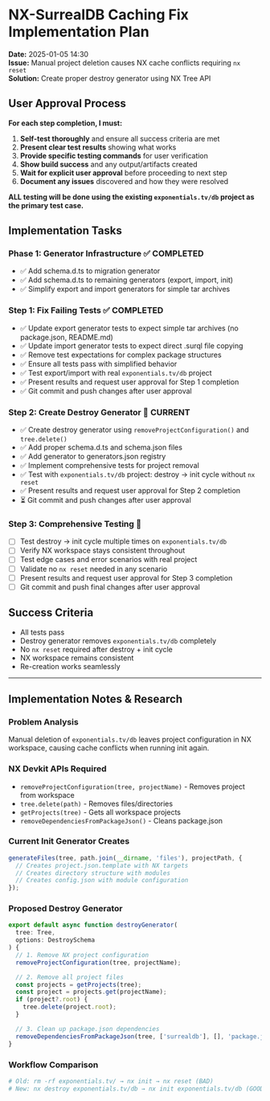 # NX-SurrealDB Caching Fix Implementation Plan

**Date:** 2025-01-05 14:30  
**Issue:** Manual project deletion causes NX cache conflicts requiring
`nx reset`  
**Solution:** Create proper destroy generator using NX Tree API

## User Approval Process

**For each step completion, I must:**

1. **Self-test thoroughly** and ensure all success criteria are met
2. **Present clear test results** showing what works
3. **Provide specific testing commands** for user verification
4. **Show build success** and any output/artifacts created
5. **Wait for explicit user approval** before proceeding to next step
6. **Document any issues** discovered and how they were resolved

**ALL testing will be done using the existing `exponentials.tv/db` project as
the primary test case.**

## Implementation Tasks

### Phase 1: Generator Infrastructure ✅ COMPLETED

- ✅ Add schema.d.ts to migration generator
- ✅ Add schema.d.ts to remaining generators (export, import, init)
- ✅ Simplify export and import generators for simple tar archives

### Step 1: Fix Failing Tests ✅ **COMPLETED**

- ✅ Update export generator tests to expect simple tar archives (no
  package.json, README.md)
- ✅ Update import generator tests to expect direct .surql file copying
- ✅ Remove test expectations for complex package structures
- ✅ Ensure all tests pass with simplified behavior
- ✅ Test export/import with real `exponentials.tv/db` project
- ✅ Present results and request user approval for Step 1 completion
- ✅ Git commit and push changes after user approval

### Step 2: Create Destroy Generator 🔧 **CURRENT**

- ✅ Create destroy generator using `removeProjectConfiguration()` and
  `tree.delete()`
- ✅ Add proper schema.d.ts and schema.json files
- ✅ Add generator to generators.json registry
- ✅ Implement comprehensive tests for project removal
- ✅ Test with `exponentials.tv/db` project: destroy → init cycle without
  `nx reset`
- ✅ Present results and request user approval for Step 2 completion
- ⏳ Git commit and push changes after user approval

### Step 3: Comprehensive Testing 🧪

- ☐ Test destroy → init cycle multiple times on `exponentials.tv/db`
- ☐ Verify NX workspace stays consistent throughout
- ☐ Test edge cases and error scenarios with real project
- ☐ Validate no `nx reset` needed in any scenario
- ☐ Present results and request user approval for Step 3 completion
- ☐ Git commit and push final changes after user approval

## Success Criteria

- All tests pass
- Destroy generator removes `exponentials.tv/db` completely
- No `nx reset` required after destroy + init cycle
- NX workspace remains consistent
- Re-creation works seamlessly

---

## Implementation Notes & Research

### Problem Analysis

Manual deletion of `exponentials.tv/db` leaves project configuration in NX
workspace, causing cache conflicts when running init again.

### NX Devkit APIs Required

- `removeProjectConfiguration(tree, projectName)` - Removes project from
  workspace
- `tree.delete(path)` - Removes files/directories
- `getProjects(tree)` - Gets all workspace projects
- `removeDependenciesFromPackageJson()` - Cleans package.json

### Current Init Generator Creates

```typescript
generateFiles(tree, path.join(__dirname, 'files'), projectPath, {
  // Creates project.json.template with NX targets
  // Creates directory structure with modules
  // Creates config.json with module configuration
});
```

### Proposed Destroy Generator

```typescript
export default async function destroyGenerator(
  tree: Tree,
  options: DestroySchema
) {
  // 1. Remove NX project configuration
  removeProjectConfiguration(tree, projectName);

  // 2. Remove all project files
  const projects = getProjects(tree);
  const project = projects.get(projectName);
  if (project?.root) {
    tree.delete(project.root);
  }

  // 3. Clean up package.json dependencies
  removeDependenciesFromPackageJson(tree, ['surrealdb'], [], 'package.json');
}
```

### Workflow Comparison

```bash
# Old: rm -rf exponentials.tv/ → nx init → nx reset (BAD)
# New: nx destroy exponentials.tv/db → nx init exponentials.tv/db (GOOD)
```
